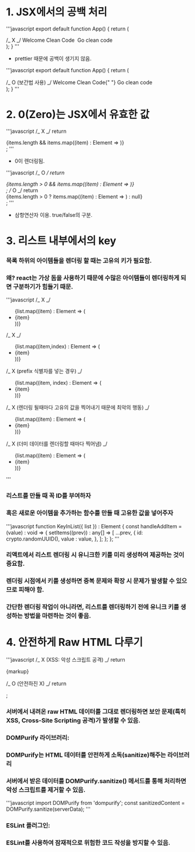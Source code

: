 # 1. JSX에서의 공백 처리

'''javascript
export default function App() {
return (
<div>
/_ X _/
Welcome Clean Code&nbsp;
<a gerf="clean-code-js">Go clean code</a>
</div>
);
}
'''

- prettier 때문에 공백이 생기지 않음.

'''javascript
export default function App() {
return (
<div>
/_ O (보간법 사용) _/
Welcome Clean Code{" "}
<a gerf="clean-code-js">Go clean code</a>
</div>
);
}
'''

# 2. 0(Zero)는 JSX에서 유효한 값

'''javascript
/_ X _/
return <div>{items.length && items.map((item) : Element => <Item item={item} />)} </div>;
'''

- 0이 렌더링됨.

'''javascript
/_ O _/
return <div>{items.length > 0 && items.map((item) : Element => <Item item={item} />)} </div>;
/_ O _/
return <div>{items.length > 0 ? items.map((item) : Element => <Item item={item} />) : null} </div>;
'''

- 삼항연산자 이용. true/false의 구분.

# 3. 리스트 내부에서의 key

### 목록 하위의 아이템들을 렌더링 할 때는 고유의 키가 필요함.

### 왜? react는 가상 돔을 사용하기 때문에 수많은 아이템들이 렌더링하게 되면 구분하기가 힘들기 때문.

'''javascript
/_ X _/

<ul>
{list.map((item) : Element => (
    <li>{item}</li>
))}
</ul>

/_ X _/

<ul>
{list.map((item,index) : Element => (
    <li key = {index}>{item}</li>
))}
</ul>

/_ X (prefix 식별자를 넣는 경우) _/

<ul>
{list.map((item, index) : Element => (
    <li key = {'card-item-' + index}>{item}</li>
))}
</ul>

/_ X (렌더링 될때마다 고유의 값을 찍어내기 때문에 최악의 행동) _/

<ul>
{list.map((item) : Element => (
    <li key = {new Date().toString()}>{item}</li>
))}
</ul>

/_ X (더미 데이터를 렌더링할 때마다 찍어냄) _/

<ul>
{list.map((item) : Element => (
    <li key = uuidv4()>{item}</li>
))}
</ul>
'''

### 리스트를 만들 때 꼭 ID를 부여하자

### 혹은 새로운 아이템을 추가하는 함수를 만들 때 고유한 값을 넣어주자

'''javascript
function KeyInList({ list }) : Element {
const handleAddItem = (value) : void => {
setItems((prev)) : any[] => [
...prev,
{
id: crypto.randomUUID(),
value : value,
},
];
};
};
'''

### 리액트에서 리스트 렌더링 시 유니크한 키를 미리 생성하여 제공하는 것이 중요함.

### 렌더링 시점에서 키를 생성하면 중복 문제와 확장 시 문제가 발생할 수 있으므로 피해야 함.

### 간단한 렌더링 작업이 아니라면, 리스트를 렌더링하기 전에 유니크 키를 생성하는 방법을 마련하는 것이 좋음.

# 4. 안전하게 Raw HTML 다루기

'''javascript
/_ X (XSS: 악성 스크립트 공격) _/
return <div>{markup}</div>

/_ O (안전하진 X) _/
return <div dangerouslySetInnerHtml = {markup} />;

### 서버에서 내려온 raw HTML 데이터를 그대로 렌더링하면 보안 문제(특히 XSS, Cross-Site Scripting 공격)가 발생할 수 있음.

### DOMPurify 라이브러리:

### DOMPurify는 HTML 데이터를 안전하게 소독(sanitize)해주는 라이브러리

### 서버에서 받은 데이터를 DOMPurify.sanitize() 메서드를 통해 처리하면 악성 스크립트를 제거할 수 있음.

'''javascript
import DOMPurify from 'dompurify';
const sanitizedContent = DOMPurify.sanitize(serverData);
'''

### ESLint 플러그인:

### ESLint를 사용하여 잠재적으로 위험한 코드 작성을 방지할 수 있음.
